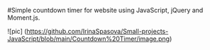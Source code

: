 #Simple countdown timer for website using JavaScript, jQuery and  Moment.js.

![pic] (https://github.com/IrinaSpasova/Small-projects-JavaScript/blob/main/Countdown%20Timer/image.png)
